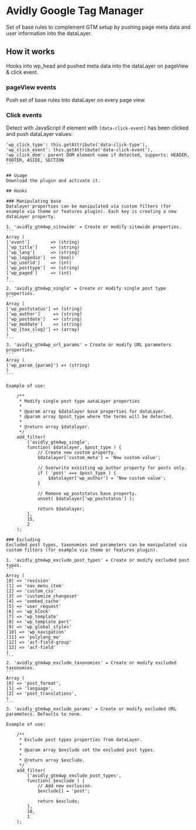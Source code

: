 # Avidly Google Tag Manager
Set of base rules to complement GTM setup by pushing page meta data and user information into the dataLayer.

## How it works
Hooks into wp_head and pushed meta data into the dataLayer on pageView & click event.

### pageView events
Push set of base rules into dataLayer on every page view.

### Click events
Detect with JavaScript if element with `[data-click-event]` has been clicked and push dataLayer values:
````
'wp_click_type': this.getAttribute('data-click-type'),
'wp_click_event': this.getAttribute('data-click-event'),
'wp_click_dom': parent DOM element name if detected, supports: HEADER, FOOTER, ASIDE, SECTION
```

## Usage
Download the plugin and activate it.

## Hooks

### Manipulating base 
Datalayer properties can be manipulated via custom filters (for example via theme or features plugin). Each key is creating a new dataLayer property. 

1. 'avidly_gtm4wp_sitewide' = Create or modify sitewide properties.
```
Array (
['event']        => (string)
['wp_title']     => (string)
['wp_lang']      => (string)
['wp_loggedin']  => (bool)
['wp_userid']    => (int)
['wp_posttype']  => (string)
['wp_paged']     => (int)
)
```
2. 'avidly_gtm4wp_single' = Create or modify single post type properties.
```
Array (
['wp_poststatus'] => (string)
['wp_author']     => (string)
['wp_postdate']   => (string)
['wp_moddate']    => (string)
['wp_{tax_slug}'] => (array)
)
```
3. 'avidly_gtm4wp_url_params' = Create or modify URL parameters properties.
```
Array (
['wp_param_{param}'] => (string)
)
```

Example of use:

	/**
	 * Modify single post type aataLayer properties
	 *
	 * @param array $datalayer base properties for dataLayer.
	 * @param array $post_type where the terms will be detected.
	 *
	 * @return array $datalayer.
	 */
	add_filter(
		['avidly_gtm4wp_single',
		function( $datalayer, $post_type ) {
			// Create new custom property.
			$datalayer['custom_meta'] = 'New custom value';

			// Overwrite exsisting wp_author property for posts only.
			if ( 'post' === $post_type ) {
				$datalayer['wp_author'] = 'New custom value';
			}

			// Remove wp_poststatus base property.
			unset( $datalayer['wp_poststatus'] );

			return $datalayer;
		},
		15,
		2
	);

### Excluding
Excluded post types, taxonomies and parameters can be manipulated via custom filters (for example via theme or features plugin).

1. 'avidly_gtm4wp_exclude_post_types' = Create or modify excluded post types.
```
Array (
[0] => 'revision'
[1] => 'nav_menu_item'
[2] => 'custom_css'
[3] => 'customize_changeset'
[4] => 'oembed_cache'
[5] => 'user_request'
[6] => 'wp_block'
[7] => 'wp_template'
[8] => 'wp_template_part'
[9] => 'wp_global_styles'
[10] => 'wp_navigation'
[11] => 'polylang_mo'
[12] => 'acf-field-group'
[13] => 'acf-field'
)
```
2. 'avidly_gtm4wp_exclude_taxonomies' = Create or modify excluded taxonomies.
```
Array (
[0] => 'post_format',
[1] => 'language',
[2] => 'post_translations',
)
```
3. 'avidly_gtm4wp_exclude_params' = Create or modify excluded URL parameters. Defaults to none.

Example of use:

	/**
	 * Exclude post types properties from dataLayer.
	 *
	 * @param array $exclude set the excluded post types.
	 *
	 * @return array $exclude.
	 */
	add_filter(
		['avidly_gtm4wp_exclude_post_types',
		function( $exclude ) {
			// Add new exclusion.
			$exclude[] = 'post';

			return $exclude;
		},
		10,
		1
	);
